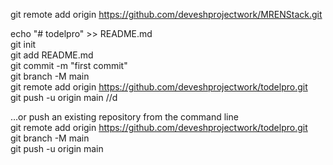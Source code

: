 git remote add origin https://github.com/deveshprojectwork/MRENStack.git

echo "# todelpro" >> README.md <br>
git init <br>
git add README.md <br>
git commit -m "first commit" <br>
git branch -M main <br>
git remote add origin https://github.com/deveshprojectwork/todelpro.git <br>
git push -u origin main  //d <br>
                
…or push an existing repository from the command line <br>
git remote add origin https://github.com/deveshprojectwork/todelpro.git <br>
git branch -M main <br>
git push -u origin main <br>
